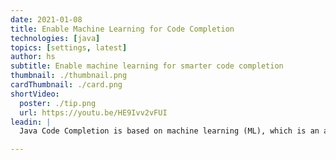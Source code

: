 ```yaml
---
date: 2021-01-08
title: Enable Machine Learning for Code Completion
technologies: [java]
topics: [settings, latest]
author: hs
subtitle: Enable machine learning for smarter code completion
thumbnail: ./thumbnail.png
cardThumbnail: ./card.png
shortVideo:
  poster: ./tip.png
  url: https://youtu.be/HE9Ivv2vFUI
leadin: |
  Java Code Completion is based on machine learning (ML), which is an alternative to the standard ranking mechanism. This data has been gathered from our EAPs. Note that we do not collect any source code, only information about your interactions with the code completion UI.

---
```

